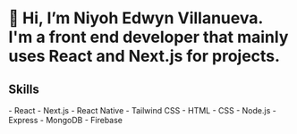 <h1>👋 Hi, I’m Niyoh Edwyn Villanueva. I'm a front end developer that mainly uses React and Next.js for projects.</h1>

<h2>Skills</h2>
- React
- Next.js
- React Native
- Tailwind CSS
- HTML
- CSS
- Node.js
- Express
- MongoDB
- Firebase

